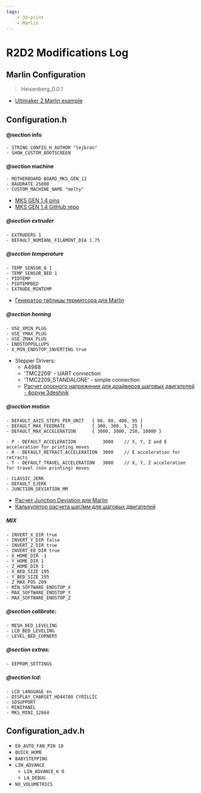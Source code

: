```yaml
---
tags:
    - 3d-print
    - Marlin
---
```


# R2D2 Modifications Log

## Marlin Configuration

> Heisenberg_0.0.1

- [Ultimaker 2 Marlin example](https://github.com/Ultimaker/Ultimaker2Marlin)

## Configuration.h

#### @section info
    - STRING_CONFIG_H_AUTHOR "lejbron"
    - SHOW_CUSTOM_BOOTSCREEN

#### @section machine
    - MOTHERBOARD BOARD_MKS_GEN_13
    - BAUDRATE 25000
    - CUSTOM_MACHINE_NAME "melty"

- [MKS GEN 1.4 pins](https://raw.githubusercontent.com/makerbase-mks/MKS-GEN/master/hardware/MKS%20GEN%20V1.4_004/MKS%20GEN%20V1.4_004%20PIN.pdf)
- [MKS GEN 1.4 GitHub repo](https://github.com/makerbase-mks/MKS-GEN)

##### @section extruder
    - EXTRUDERS 1
    - DEFAULT_NOMIANL_FILAMENT_DIA 1.75

##### @section temperature
    - TEMP_SENSOR_0 1
    - TEMP_SENSOR_BED 1 
    - PIDTEMP
    - PIDTEMPBED
    - EXTRUDE_MINTEMP

- [Генератор таблицы термитсора для Marlin](https://www.thingiverse.com/thing:103668/files)

##### @section homing
    - USE_XMIN_PLUG
    - USE_YMAX_PLUG
    - USE_ZMAX_PLUG
    - ENDSTOPPULLUPS
    - X_MIN_ENDSTOP_INVERTING true 
    
- Stepper Drivers:
    + A4988
    + 'TMC2209' - UART connection
    + 'TMC2209_STANDALONE' - simple connection
    + [Расчет опорного напряжения для драйверов шаговых двигателей - форум 3deshnik](https://3deshnik.ru/forum/viewtopic.php?f=5&t=78)

##### @section motion
    - DEFAULT_AXIS_STEPS_PER_UNIT   { 80, 80, 400, 95 }
    - DEFAULT_MAX_FEEDRATE          { 300, 300, 5, 25 }
    - DEFAULT_MAX_ACCELERATION      { 3000, 3000, 250, 10000 }
    
    - P - DEFAULT_ACCELERATION          3000    // X, Y, Z and E acceleration for printing moves 
    - R - DEFAULT_RETRACT_ACCELERATION  3000    // E acceleration for retracts
    - T - DEFAULT_TRAVEL_ACCELERATION   3000    // X, Y, Z acceleration for travel (non printing) moves

    - CLASSIC_JERK
    - DEFAULT_EJERK
    - JUNCTION_DEVIATION_MM

- [Расчет Junction Deviation для Marlin](https://blog.kyneticcnc.com/2018/10/computing-junction-deviation-for-marlin.html)
- [Калькулятор расчета шаг/мм для шаговых двигателей](https://blog.prusaprinters.org/calculator_3416/#stepspermmbelt)

##### MIX
    - INVERT_X_DIR true
    - INVERT_Y_DIR false
    - INVERT_Z_DIR true
    - INVERT_E0_DIR true
    - X_HOME_DIR -1
    - Y_HOME_DIR 1
    - Z_HOME_DIR 1
    - X_BED_SIZE 195
    - Y_BED_SIZE 195
    - Z_MAX_POS 209
    - MIN_SOFTWARE_ENDSTOP_X
    - MAX_SOFTWARE_ENDSTOP_Y
    - MAX_SOFTWARE_ENDSTOP_Z

##### @section calibrate:
    - MESH_BED_LEVELING
    - LCD_BED_LEVELING
    - LEVEL_BED_CORNERS

##### @section extras:
    - EEPROM_SETTINGS

##### @section lcd:
    - LCD_LANGUAGE en
    - DISPLAY_CHARSET_HD44780 CYRILLIC
    - SDSUPPORT
    - MINIPANEL
    - MKS_MINI_12864
    
## Configuration_adv.h

- `E0_AUTO_FAN_PIN 10`
- `QUICK_HOME` 
- `BABYSTEPPING`
- `LIN_ADVANCE`
    + `LIN_ADVANCE_K 0`
    + `LA_DEBUG`
- `NO_VOLUMETRICS`
